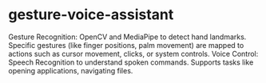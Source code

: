 # gesture-voice-assistant
Gesture Recognition: OpenCV and MediaPipe to detect hand landmarks. Specific gestures (like finger positions, palm movement) are mapped to actions such as cursor movement, clicks, or system controls. Voice Control: Speech Recognition to understand spoken commands.  Supports tasks like opening applications, navigating files.
